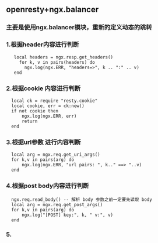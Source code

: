 ## openresty+ngx.balancer

### 主要是使用ngx.balancer模块，重新的定义动态的跳转

### 1.根据header内容进行判断
 ```   
    local headers = ngx.resp.get_headers()
      for k, v in pairs(headers) do
        ngx.log(ngx.ERR, "headers=>", k .. ":" .. v)
    end
```  

### 2.根据cookie 内容进行判断
```  
  local ck = require "resty.cookie"
  local cookie, err = ck:new()
  if not cookie then
      ngx.log(ngx.ERR, err)
      return
  end
```

### 3.根据url参数 进行内容判断
```
  local arg = ngx.req.get_uri_args()
  for k,v in pairs(arg) do
      ngx.log(ngx.ERR, "url pairs: ", k.." ==> "..v)
  end
```

###

### 4.根据post body内容进行判断
```
  ngx.req.read_body() -- 解析 body 参数之前一定要先读取 body
  local arg = ngx.req.get_post_args()
  for k,v in pairs(arg) do
      ngx.log("[POST] key:", k, " v:", v)
  end
```

### 5.
